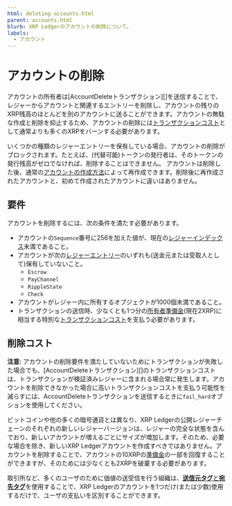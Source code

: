 ```yaml
---
html: deleting-accounts.html
parent: accounts.html
blurb: XRP Ledgerのアカウントの削除について。
labels:
  - アカウント
---
```

# アカウントの削除

アカウントの所有者は[AccountDeleteトランザクション][]を送信することで、レジャーからアカウントと関連するエントリーを削除し、アカウントの残りのXRP残高のほとんどを別のアカウントに送ることができます。アカウントの無駄な作成と削除を抑止するため、アカウントの削除には[トランザクションコスト](../transactions/transaction-cost.md)として通常よりも多くのXRPをバーンする必要があります。

いくつかの種類のレジャーエントリーを保有している場合、アカウントの削除がブロックされます。たとえば、(代替可能)トークンの発行者は、そのトークンの発行残高がゼロでなければ、削除することはできません。
アカウントは削除した後、通常の[アカウントの作成方法](accounts.html#creating-accounts)によって再作成できます。削除後に再作成されたアカウントと、初めて作成されたアカウントに違いはありません。



## 要件

アカウントを削除するには、次の条件を満たす必要があります。

- アカウントの`Sequence`番号に256を加えた値が、現在の[レジャーインデックス](../../references/protocol/data-types/basic-data-types.md#レジャーインデックス)未満であること。
- アカウントが次の[レジャーエントリー](../../references/protocol/ledger-data/ledger-entry-types/index.md)のいずれも(送金元または受取人として)保有していないこと。
    - `Escrow`
    - `PayChannel`
    - `RippleState`
    - `Check`
- アカウントがレジャー内に所有するオブジェクトが1000個未満であること。
- トランザクションの送信時、少なくとも1つ分の[所有者準備金](reserves.md)(現在2XRP)に相当する特別な[トランザクションコスト](../transactions/transaction-cost.md)を支払う必要があります。


## 削除コスト

**注意:** アカウントの削除要件を満たしていないためにトランザクションが失敗した場合でも、[AccountDeleteトランザクション][]のトランザクションコストは、トランザクションが検証済みレジャーに含まれる場合常に発生します。アカウントを削除できなかった場合に高いトランザクションコストを支払う可能性を減らすには、AccountDeleteトランザクションを送信するときに`fail_hard`オプションを使用してください。

ビットコインや他の多くの暗号通貨とは異なり、XRP Ledgerの公開レジャーチェーンのそれぞれの新しいレジャーバージョンは、レジャーの完全な状態を含んでおり、新しいアカウントが増えるごとにサイズが増加します。そのため、必要な場合を除き、新しいXRP Ledgerアカウントを作成すべきではありません。アカウントを削除することで、アカウントの10XRPの[準備金](reserves.md)の一部を回復することができますが、そのためには少なくとも2XRPを破棄する必要があります。

取引所など、多くのユーザのために価値の送受信を行う組織は、[**送信元タグ**と**宛先タグ**](../transactions/source-and-destination-tags.md)を使用することで、XRP Ledgerのアカウントを1つだけ(または少数)使用するだけで、ユーザの支払いを区別することができます。
